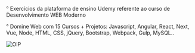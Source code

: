 ° Exercícios da plataforma de ensino Udemy referente ao curso de Desenvolvimento WEB Moderno

° Domine Web com 15 Cursos + Projetos: Javascript, Angular, React, Next, Vue, Node, HTML, CSS, jQuery, Bootstrap, Webpack, Gulp, MySQL..

![OIP](https://github.com/NestorRian/Curso-Desenvolvimento-Web-Moderno/assets/115047967/f4e45ba7-47db-4c46-b418-9bd5d84fa249)
